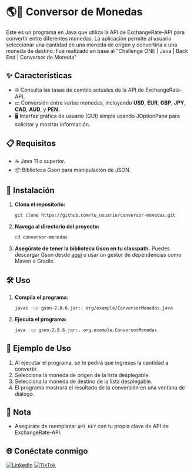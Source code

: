 # 🌎💱 Conversor de Monedas

Este es un programa en Java que utiliza la API de ExchangeRate-API para convertir entre diferentes monedas. La aplicación permite al usuario seleccionar una cantidad en una moneda de origen y convertirla a una moneda de destino.
Fue realizado en base al
"Challenge ONE | Java | Back End | Conversor de Moneda"

## ✨ Características

- 🌐 Consulta las tasas de cambio actuales de la API de ExchangeRate-API.
- 💵 Conversión entre varias monedas, incluyendo **USD**, **EUR**, **GBP**, **JPY**, **CAD**, **AUD**, y **PEN**.
- 🖥️ Interfaz gráfica de usuario (GUI) simple usando JOptionPane para solicitar y mostrar información.

## 📋 Requisitos

- ☕ Java 11 o superior.
- 📦 Biblioteca Gson para manipulación de JSON.

## 🚀 Instalación

1. **Clona el repositorio:**
    ```bash
    git clone https://github.com/tu_usuario/conversor-monedas.git
    ```
2. **Navega al directorio del proyecto:**
    ```bash
    cd conversor-monedas
    ```
3. **Asegúrate de tener la biblioteca Gson en tu classpath.** Puedes descargar Gson desde [aquí](https://github.com/google/gson) o usar un gestor de dependencias como Maven o Gradle.

## 🛠️ Uso

1. **Compila el programa:**
    ```bash
    javac -cp gson-2.8.6.jar:. org/example/ConversorMonedas.java
    ```
2. **Ejecuta el programa:**
    ```bash
    java -cp gson-2.8.6.jar:. org.example.ConversorMonedas
    ```

## 📌 Ejemplo de Uso

1. Al ejecutar el programa, se te pedirá que ingreses la cantidad a convertir.
2. Selecciona la moneda de origen de la lista desplegable.
3. Selecciona la moneda de destino de la lista desplegable.
4. El programa mostrará el resultado de la conversión en una ventana de diálogo.

## 🔑 Nota

- Asegúrate de reemplazar `API_KEY` con tu propia clave de API de ExchangeRate-API.

## 🌐 Conéctate conmigo

[![LinkedIn](https://upload.wikimedia.org/wikipedia/commons/0/01/LinkedIn_Logo.svg)](https://www.linkedin.com/in/manuel-jesus-quispe-chavez/)
[![TikTok](https://upload.wikimedia.org/wikipedia/commons/a/a7/TikTok_logo.svg)](https://www.tiktok.com/@jesusqch1)

